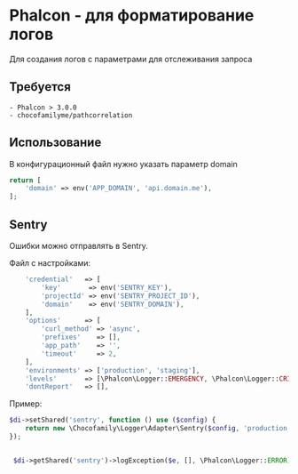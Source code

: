 # Phalcon - для форматирование логов

Для создания логов с параметрами для отслеживания запроса

## Требуется
    - Phalcon > 3.0.0
    - chocofamilyme/pathcorrelation 
    
## Использование

В конфигурационный файл нужно указать параметр domain

````php
return [
    'domain' => env('APP_DOMAIN', 'api.domain.me'),
];
````

## Sentry
Ошибки можно отправлять в Sentry.

Файл с настройками:
````php
    'credential'   => [
        'key'       => env('SENTRY_KEY'),
        'projectId' => env('SENTRY_PROJECT_ID'),
        'domain'    => env('SENTRY_DOMAIN'),
    ],
    'options'      => [
        'curl_method' => 'async',
        'prefixes'    => [],
        'app_path'    => '',
        'timeout'     => 2,
    ],
    'environments' => ['production', 'staging'],
    'levels'       => [\Phalcon\Logger::EMERGENCY, \Phalcon\Logger::CRITICAL, \Phalcon\Logger::ERROR],
    'dontReport'   => [],
````

Пример:
````php
$di->setShared('sentry', function () use ($config) {
    return new \Chocofamily\Logger\Adapter\Sentry($config, 'production');
});


 $di->getShared('sentry')->logException($e, [], \Phalcon\Logger::ERROR);
````
